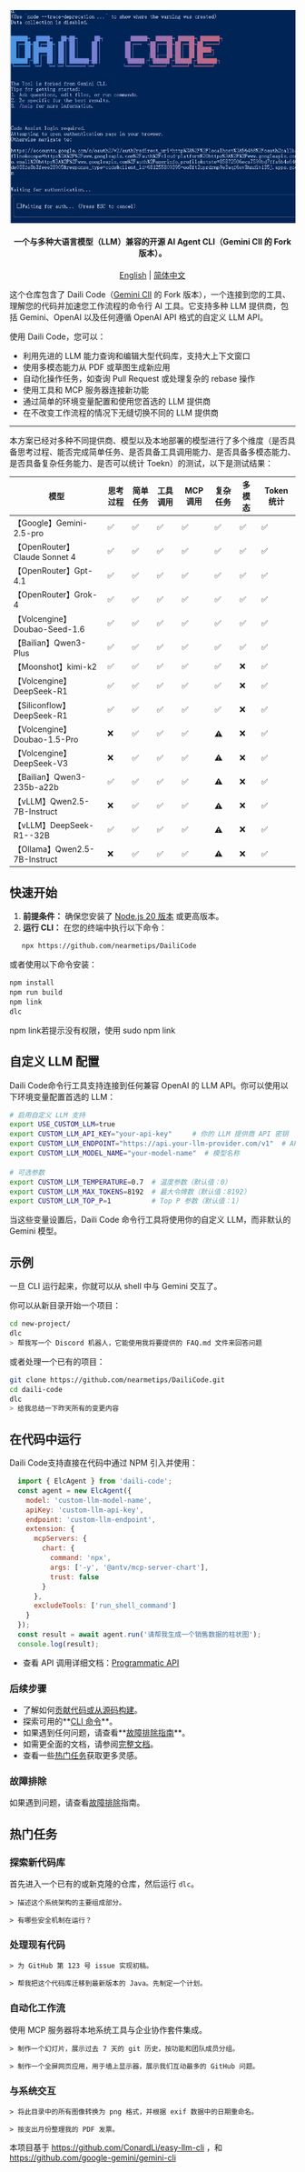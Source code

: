 
![Daili Code 截图](./docs/assets/openrouter.png)

<div align="center">

<h4> 一个与多种大语言模型（LLM）兼容的开源 AI Agent CLI（Gemini ClI 的 Fork 版本）。  </h4>

[English](./README.md) | [简体中文](./README.zh-CN.md)

</div>

这个仓库包含了 Daili Code（[Gemini ClI](https://github.com/google-gemini/gemini-cli)  的 Fork 版本），一个连接到您的工具、理解您的代码并加速您工作流程的命令行 AI 工具。它支持多种 LLM 提供商，包括 Gemini、OpenAI 以及任何遵循 OpenAI API 格式的自定义 LLM API。

使用 Daili Code，您可以：

- 利用先进的 LLM 能力查询和编辑大型代码库，支持大上下文窗口
- 使用多模态能力从 PDF 或草图生成新应用
- 自动化操作任务，如查询 Pull Request 或处理复杂的 rebase 操作
- 使用工具和 MCP 服务器连接新功能
- 通过简单的环境变量配置和使用您首选的 LLM 提供商
- 在不改变工作流程的情况下无缝切换不同的 LLM 提供商

<hr />

本方案已经对多种不同提供商、模型以及本地部署的模型进行了多个维度（是否具备思考过程、能否完成简单任务、是否具备工具调用能力、是否具备多模态能力、是否具备复杂任务能力、是否可以统计 Toekn）的测试，以下是测试结果：

|  模型 | 思考过程 | 简单任务 | 工具调用 | MCP 调用 | 复杂任务 | 多模态 | Token 统计 |
| --- | --- | --- | --- | --- | --- | --- | --- |
| 【Google】Gemini-2.5-pro | ✅ | ✅ | ✅ | ✅ | ✅ | ✅ | ✅ | ✅ |
| 【OpenRouter】Claude Sonnet 4 | ✅ | ✅ | ✅ | ✅ | ✅ | ✅ | ✅ | ✅ |
| 【OpenRouter】Gpt-4.1 | ✅ | ✅ | ✅ | ✅ | ✅ | ✅ | ✅ | ✅ |
| 【OpenRouter】Grok-4 | ✅ | ✅ | ✅ | ✅ | ✅ | ✅ | ✅ | ✅ |
| 【Volcengine】Doubao-Seed-1.6 | ✅ | ✅ | ✅ | ✅ | ✅ | ✅ | ✅ | ✅ |
| 【Bailian】Qwen3-Plus | ✅ | ✅ | ✅ | ✅ | ✅ | ✅ | ✅ |
| 【Moonshot】kimi-k2 | ✅ | ✅ | ✅ | ✅ | ✅ | ❌ | ✅ |
| 【Volcengine】DeepSeek-R1 | ✅ | ✅ | ✅ | ✅ | ✅ | ❌ | ✅ |
| 【Siliconflow】DeepSeek-R1 | ✅ | ✅ | ✅ | ✅ | ✅ | ❌ | ✅ |
| 【Volcengine】Doubao-1.5-Pro | ❌ | ✅ | ✅ | ✅ | ⚠️ | ❌ | ✅ |
| 【Volcengine】DeepSeek-V3 | ❌ | ✅ | ✅ | ✅ | ⚠️ | ❌ | ✅ |
| 【Bailian】Qwen3-235b-a22b | ✅ | ✅ | ✅ | ✅ | ⚠️ | ❌ | ✅ |
| 【vLLM】Qwen2.5-7B-Instruct | ❌ | ✅ | ✅ | ✅ | ⚠️ | ❌ | ✅ |
| 【vLLM】DeepSeek-R1--32B | ✅ | ✅ | ✅ | ✅ | ⚠️ | ❌ | ✅ |
| 【Ollama】Qwen2.5-7B-Instruct | ❌ | ✅ | ✅ | ✅ | ⚠️ | ❌ | ✅ |

## 快速开始

1. **前提条件：** 确保您安装了 [Node.js 20 版本](https://nodejs.org/en/download) 或更高版本。
2. **运行 CLI：** 在您的终端中执行以下命令：

```bash
   npx https://github.com/nearmetips/DailiCode
```

或者使用以下命令安装：

```bash
npm install
npm run build
npm link
dlc

```
 npm link若提示没有权限，使用 sudo npm link
 
## 自定义 LLM 配置

Daili Code命令行工具支持连接到任何兼容 OpenAI 的 LLM API。你可以使用以下环境变量配置首选的 LLM：

```bash
# 启用自定义 LLM 支持
export USE_CUSTOM_LLM=true
export CUSTOM_LLM_API_KEY="your-api-key"     # 你的 LLM 提供商 API 密钥
export CUSTOM_LLM_ENDPOINT="https://api.your-llm-provider.com/v1"  # API 端点
export CUSTOM_LLM_MODEL_NAME="your-model-name"  # 模型名称

# 可选参数
export CUSTOM_LLM_TEMPERATURE=0.7  # 温度参数（默认值：0）
export CUSTOM_LLM_MAX_TOKENS=8192  # 最大令牌数（默认值：8192）
export CUSTOM_LLM_TOP_P=1          # Top P 参数（默认值：1）
```

当这些变量设置后，Daili Code 命令行工具将使用你的自定义 LLM，而非默认的 Gemini 模型。


## 示例

一旦 CLI 运行起来，你就可以从 shell 中与 Gemini 交互了。

你可以从新目录开始一个项目：

```sh
cd new-project/
dlc
> 帮我写一个 Discord 机器人，它能使用我将要提供的 FAQ.md 文件来回答问题
```

或者处理一个已有的项目：

```sh
git clone https://github.com/nearmetips/DailiCode.git
cd daili-code
dlc
> 给我总结一下昨天所有的变更内容
```

## 在代码中运行

Daili Code支持直接在代码中通过 NPM 引入并使用：

```js
  import { ElcAgent } from 'daili-code';
  const agent = new ElcAgent({
    model: 'custom-llm-model-name',
    apiKey: 'custom-llm-api-key',
    endpoint: 'custom-llm-endpoint',
    extension: {
      mcpServers: {
        chart: {
          command: 'npx',
          args: ['-y', '@antv/mcp-server-chart'],
          trust: false
        }
      },
      excludeTools: ['run_shell_command']
    }
  });
  const result = await agent.run('请帮我生成一个销售数据的柱状图');
  console.log(result);
```

- 查看 API 调用详细文档：[Programmatic API](./docs/programmatic-api.zh-CN.md)

### 后续步骤

- 了解如何[贡献代码或从源码构建](./CONTRIBUTING.md)。
- 探索可用的**[CLI 命令](./docs/cli/commands.md)**。
- 如果遇到任何问题，请查看**[故障排除指南](./docs/troubleshooting.md)**。
- 如需更全面的文档，请参阅[完整文档](./docs/index.md)。
- 查看一些[热门任务](#热门任务)获取更多灵感。

### 故障排除

如果遇到问题，请查看[故障排除](docs/troubleshooting.md)指南。

## 热门任务

### 探索新代码库

首先进入一个已有的或新克隆的仓库，然后运行 `dlc`。

```text
> 描述这个系统架构的主要组成部分。
```

```text
> 有哪些安全机制在运行？
```

### 处理现有代码

```text
> 为 GitHub 第 123 号 issue 实现初稿。
```

```text
> 帮我把这个代码库迁移到最新版本的 Java。先制定一个计划。
```

### 自动化工作流

使用 MCP 服务器将本地系统工具与企业协作套件集成。

```text
> 制作一个幻灯片，展示过去 7 天的 git 历史，按功能和团队成员分组。
```

```text
> 制作一个全屏网页应用，用于墙上显示器，展示我们互动最多的 GitHub 问题。
```

### 与系统交互

```text
> 将此目录中的所有图像转换为 png 格式，并根据 exif 数据中的日期重命名。
```

```text
> 按支出月份整理我的 PDF 发票。
```

本项目基于 https://github.com/ConardLi/easy-llm-cli ，和 https://github.com/google-gemini/gemini-cli
